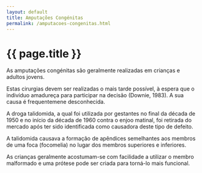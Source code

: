 ```yaml
---
layout: default
title: Amputações Congénitas
permalink: /amputacoes-congenitas.html
---
```


# {{ page.title }}

As amputações congénitas são geralmente realizadas em crianças e adultos jovens.

Estas cirurgias devem ser realizadas o mais tarde possível, à espera que o indivíduo amadureça para participar na decisão (Downie, 1983). A sua causa é frequentemene desconhecida.

A droga talidomida, a qual foi utilizada por gestantes no final da década de 1950 e no início da década de 1960 contra o enjoo matinal, foi retirada do mercado após ter sido identificada como causadora deste tipo de defeito.

A talidomida causava a formação de apêndices semelhantes aos membros de uma foca (focomelia) no lugar dos membros superiores e inferiores.

As crianças geralmente acostumam-se com facilidade a utilizar o membro malformado e uma prótese pode ser criada para torná-lo mais funcional.
